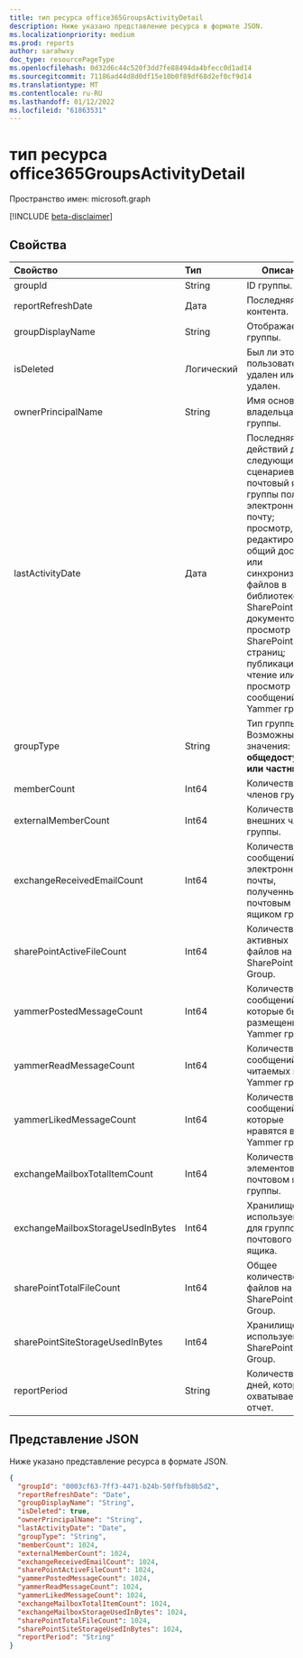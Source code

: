 ```yaml
---
title: тип ресурса office365GroupsActivityDetail
description: Ниже указано представление ресурса в формате JSON.
ms.localizationpriority: medium
ms.prod: reports
author: sarahwxy
doc_type: resourcePageType
ms.openlocfilehash: 0d32d6c44c520f3dd7fe88494da4bfecc0d1ad14
ms.sourcegitcommit: 71186ad44d8d0df15e10b0f89df68d2ef0cf9d14
ms.translationtype: MT
ms.contentlocale: ru-RU
ms.lasthandoff: 01/12/2022
ms.locfileid: "61863531"
---
```

# <a name="office365groupsactivitydetail-resource-type"></a>тип ресурса office365GroupsActivityDetail

Пространство имен: microsoft.graph

[!INCLUDE [beta-disclaimer](../../includes/beta-disclaimer.md)]

## <a name="properties"></a>Свойства

| Свойство                          | Тип    | Описание                              |
| :-------------------------------- | :------ | ---------------------------------------- |
| groupId                           | String  | ID группы.          |
| reportRefreshDate                 | Дата    | Последняя дата контента.          |
| groupDisplayName                  | String  | Отображает имя группы.           |
| isDeleted                         | Логический | Был ли этот пользователь удален или удален. |
| ownerPrincipalName                | String  | Имя основного владельца группы.          |
| lastActivityDate                  | Дата    | Последняя дата действий для следующих сценариев: почтовый ящик группы получил электронную почту; просмотр, редактирование, общий доступ или синхронизация файлов в библиотеке SharePoint документов; просмотр SharePoint страниц; публикация, чтение или просмотр сообщений в Yammer группах. |
| groupType                         | String  | Тип группы. Возможные значения: **общедоступные или** **частные.** |
| memberCount                       | Int64   | Количество членов группы.                  |
| externalMemberCount               | Int64   | Количество внешних членов группы.         |
| exchangeReceivedEmailCount        | Int64   | Количество сообщений электронной почты, полученных почтовым ящиком группы. |
| sharePointActiveFileCount         | Int64   | Количество активных файлов на сайте SharePoint Group. |
| yammerPostedMessageCount          | Int64   | Количество сообщений, которые были размещены в Yammer группах. |
| yammerReadMessageCount            | Int64   | Количество сообщений, читаемых в Yammer группах. |
| yammerLikedMessageCount           | Int64   | Количество сообщений, которые нравятся в Yammer группах. |
| exchangeMailboxTotalItemCount     | Int64   | Количество элементов в почтовом ящике группы. |
| exchangeMailboxStorageUsedInBytes | Int64   | Хранилище, используемого для группового почтового ящика.   |
| sharePointTotalFileCount          | Int64   | Общее количество файлов на сайте SharePoint Group. |
| sharePointSiteStorageUsedInBytes  | Int64   | Хранилище, используемого SharePoint Group. |
| reportPeriod                      | String  | Количество дней, которые охватывает отчет.    |

## <a name="json-representation"></a>Представление JSON

Ниже указано представление ресурса в формате JSON.

<!-- {
  "blockType": "resource",
  "@odata.type": "microsoft.graph.office365GroupsActivityDetail"
} -->

```json
{
  "groupId": "0003cf63-7ff3-4471-b24b-50ffbfb8b5d2",
  "reportRefreshDate": "Date", 
  "groupDisplayName": "String", 
  "isDeleted": true, 
  "ownerPrincipalName": "String", 
  "lastActivityDate": "Date", 
  "groupType": "String", 
  "memberCount": 1024, 
  "externalMemberCount": 1024, 
  "exchangeReceivedEmailCount": 1024, 
  "sharePointActiveFileCount": 1024, 
  "yammerPostedMessageCount": 1024, 
  "yammerReadMessageCount": 1024, 
  "yammerLikedMessageCount": 1024, 
  "exchangeMailboxTotalItemCount": 1024, 
  "exchangeMailboxStorageUsedInBytes": 1024, 
  "sharePointTotalFileCount": 1024, 
  "sharePointSiteStorageUsedInBytes": 1024, 
  "reportPeriod": "String"
}
```


